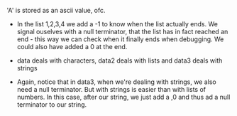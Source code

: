 'A' is stored as an ascii value, ofc.

- In the list 1,2,3,4 we add a -1 to know when the list actually ends. We signal ouselves with a null terminator, that the list has in fact reached an end - this way we can check when it finally ends when debugging. We could also have added a 0 at the end.

- data deals with characters, data2 deals with lists and data3 deals with strings

- Again, notice that in data3, when we're dealing with strings, we also need a null terminator. But with strings is easier than with lists of numbers. In this case, after our string, we just add a ,0 and thus ad a null terminator to our string.
